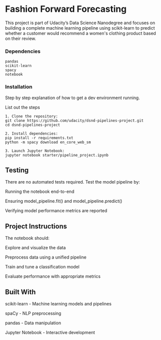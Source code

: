 # Fashion Forward Forecasting

This project is part of Udacity’s Data Science Nanodegree and focuses on building a complete machine learning pipeline using scikit-learn to predict whether a customer would recommend a women's clothing product based on their review.

### Dependencies

```
pandas
scikit-learn
spacy
notebook
```

### Installation

Step by step explanation of how to get a dev environment running.

List out the steps

```
1. Clone the repository: 
git clone https://github.com/udacity/dsnd-pipelines-project.git
cd dsnd-pipelines-project

2. Install dependencies:
pip install -r requirements.txt
python -m spacy download en_core_web_sm

3. Launch Jupyter Notebook:
jupyter notebook starter/pipeline_project.ipynb

```

## Testing

There are no automated tests required. Test the model pipeline by:

Running the notebook end-to-end

Ensuring model_pipeline.fit() and model_pipeline.predict() 

Verifying model performance metrics are reported 

## Project Instructions

The notebook should:

Explore and visualize the data

Preprocess data using a unified pipeline

Train and tune a classification model

Evaluate performance with appropriate metrics

## Built With

scikit-learn - Machine learning models and pipelines

spaCy - NLP preprocessing

pandas - Data manipulation

Jupyter Notebook - Interactive development

